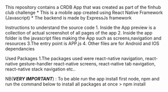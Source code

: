 This repository contains a CRDB App that was created as part of the finhub club challenge
	* This is a mobile app created using React Native Framework (Javascript)
	* The backend is made by ExpressJs framework
	
Instructions to understand the source code 
	1. Inside the App preview is a collection of actual screenshot of all pages of the app
	2. Inside the app folder is the javascript files making the App such as screens,navigation and resources
	3.The entry point is APP.js
	4. Other files are for Android and IOS dependancies
	
Used Packages
	1.The packages used were react-native navigation, react-native gesture-handler
	react-native screens, react-native tab navigation, react-native stack navigation etc..
	

NB(***VERY IMPORTANT***) : To be able run the app install first node, npm and run the command below to install all packages at once
	> npm install
